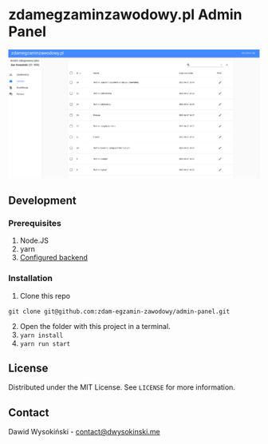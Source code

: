 # zdamegzaminzawodowy.pl Admin Panel

![Screenshot](/screenshots/professionspage.png?raw=true)

## Development

### Prerequisites

1. Node.JS
2. yarn
3. [Configured backend](https://github.com/zdam-egzamin-zawodowy/backend)

### Installation

1. Clone this repo

```
git clone git@github.com:zdam-egzamin-zawodowy/admin-panel.git
```

2. Open the folder with this project in a terminal.
3. ``yarn install``
4. ``yarn run start``

## License

Distributed under the MIT License. See ``LICENSE`` for more information.

## Contact

Dawid Wysokiński - [contact@dwysokinski.me](mailto:contact@dwysokinski.me)
